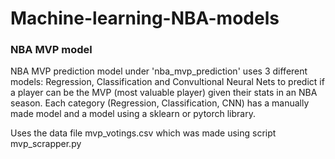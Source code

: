 # Machine-learning-NBA-models

### NBA MVP model
NBA MVP prediction model under 'nba_mvp_prediction' uses 3 different models: Regression, Classification and Convultional Neural Nets to predict if a player can be the MVP (most valuable player) given their stats in an NBA season. Each category (Regression, Classification, CNN) has a manually made model and a model using a sklearn or pytorch library.

Uses the data file mvp_votings.csv which was made using script mvp_scrapper.py
